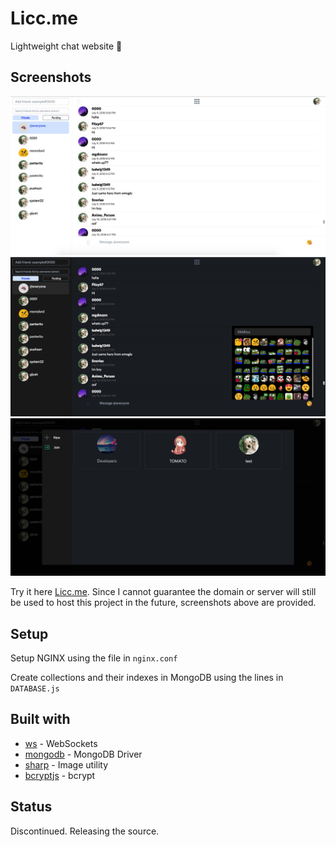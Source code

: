 # Licc.me

Lightweight chat website 👅

## Screenshots

![Licc.me](public/images/light.jpg)
![Licc.me](public/images/dark.jpg)
![Licc.me](public/images/community.jpg)

Try it here [Licc.me](https://licc.me). Since I cannot guarantee the domain or server will still be used to host this project in the future, screenshots above are provided.

## Setup

Setup NGINX using the file in ``nginx.conf``

Create collections and their indexes in MongoDB using the lines in ``DATABASE.js``

## Built with

* [ws](https://github.com/websockets/ws) - WebSockets
* [mongodb](https://github.com/mongodb/node-mongodb-native) - MongoDB Driver
* [sharp](https://github.com/lovell/sharp) - Image utility
* [bcryptjs](https://github.com/dcodeIO/bcrypt.js) - bcrypt

## Status

Discontinued. Releasing the source.
